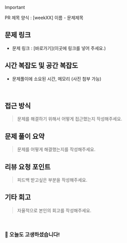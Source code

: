 
> [!IMPORTANT]
> PR 제목 양식 :  [weekXX] 이름 - 문제제목

## 문제 링크

- 문제 링크 : [바로가기](이곳에 링크를 넣어 주세요.)

## 시간 복잡도 및 공간 복잡도
- 문제풀이에 소요된 시간, 메모리 (사진 첨부 가능)

<br>

## 접근 방식
> 문제를 해결하기 위해서 어떻게 접근했는지 작성해주세요.


## 문제 풀이 요약
> 문제를 어떻게 해결했는지를 작성해주세요.


## 리뷰 요청 포인트
> 피드백 받고싶은 부분을 작성해주세요.

## 기타 회고
> 자율적으로 본인의 회고를 작성해주세요.


<br>

### 🫡 오늘도 고생하셨습니다!



